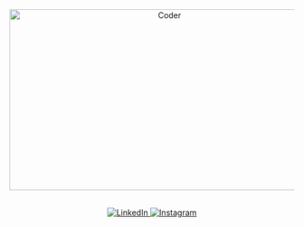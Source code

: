 <div align="center">
<img src="https://gist.githubusercontent.com/siddharth151199/14682974567534e7d396f6e7fa596696/raw/50cc1628f8918648b01d095dc027b9f81f0cba48/giphy.gif" alt="Coder" width="550" height="320" />
</div>
<br/>
<p align="center">
  <a href="https://www.linkedin.com/in/asiman-kasimzadeh-997188244/" target="https://www.linkedin.com/in/asiman-kasimzadeh-997188244/">
    <img src="https://img.shields.io/badge/linkedin-%230077B5.svg?&style=for-the-badge&logo=linkedin&logoColor=white&color=071A2C" alt="LinkedIn"/>
  </a>
  <a href="https://www.instagram.com/asmannn18/" target="https://www.instagram.com/asmannn18/">
    <img src="https://img.shields.io/badge/instagram-%23E4405F.svg?&style=for-the-badge&logo=instagram&logoColor=white&color=071A2C" alt="Instagram"/>
  </a>
 
</p>